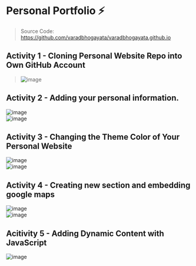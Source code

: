 # Personal Portfolio ⚡️ 
> Source Code: https://github.com/varadbhogayata/varadbhogayata.github.io <br/>
## Activity 1 - Cloning Personal Website Repo into Own GitHub Account
> ![image](https://github.com/user-attachments/assets/9f7d9f7e-8387-40d6-915a-24cb8ec88884) <br/>
## Activity 2 - Adding your personal information.
![image](https://github.com/user-attachments/assets/629fc9dd-c675-419d-875d-834b48eceed5) <br/>
![image](https://github.com/user-attachments/assets/3d6e28e3-4af4-4d27-a340-c1a1ad0e1294) <br/>
## Activity 3 - Changing the Theme Color of Your Personal Website
![image](https://github.com/user-attachments/assets/6ae07790-9ad6-4591-80dc-4cc3d1825271) <br/>
![image](https://github.com/user-attachments/assets/f55e45e2-50d3-4260-b218-bac6dfccbdd8) <br/>
## Activity 4 - Creating new section and embedding google maps
![image](https://github.com/user-attachments/assets/31959f9c-1cec-4a5b-b55b-2087a9c8f84a) <br/>
![image](https://github.com/user-attachments/assets/432da599-07cd-4ff0-a8a1-fa5f1eb08124) <br/>
## Acitivity 5 - Adding Dynamic Content with JavaScript
![image](https://github.com/user-attachments/assets/ade2867d-6f94-40f3-853b-a83a41bc1902)




